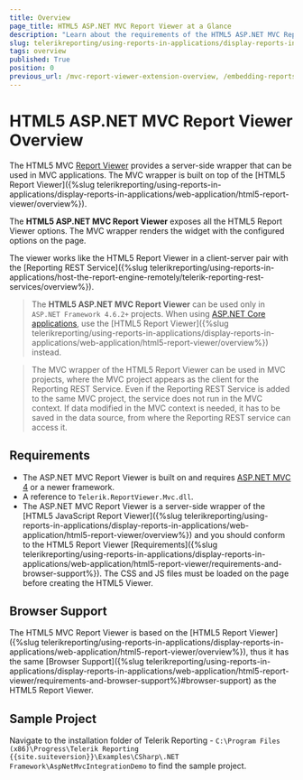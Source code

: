 ```yaml
---
title: Overview
page_title: HTML5 ASP.NET MVC Report Viewer at a Glance
description: "Learn about the requirements of the HTML5 ASP.NET MVC Report Viewer, what are the supported browsers and its specifics."
slug: telerikreporting/using-reports-in-applications/display-reports-in-applications/web-application/html5-asp.net-mvc-report-viewer/overview
tags: overview
published: True
position: 0
previous_url: /mvc-report-viewer-extension-overview, /embedding-reports/display-reports-in-applications/web-application/html5-asp.net-mvc-report-viewer/
---
```


# HTML5 ASP.NET MVC Report Viewer Overview

The HTML5 MVC [Report Viewer](https://www.telerik.com/products/reporting/delivering-viewing-exporting-reports.aspx) provides a server-side wrapper that can be used in MVC applications. The MVC wrapper is built on top of the [HTML5 Report Viewer]({%slug telerikreporting/using-reports-in-applications/display-reports-in-applications/web-application/html5-report-viewer/overview%}).

The **HTML5 ASP.NET MVC Report Viewer** exposes all the HTML5 Report Viewer options. The MVC wrapper renders the widget with the configured options on the page.

The viewer works like the HTML5 Report Viewer in a client-server pair with the [Reporting REST Service]({%slug telerikreporting/using-reports-in-applications/host-the-report-engine-remotely/telerik-reporting-rest-services/overview%}).

> The **HTML5 ASP.NET MVC Report Viewer** can be used only in `ASP.NET Framework 4.6.2+` projects. When using [ASP.NET Core applications](https://dotnet.microsoft.com/en-us/apps/aspnet), use the [HTML5 Report Viewer]({%slug telerikreporting/using-reports-in-applications/display-reports-in-applications/web-application/html5-report-viewer/overview%}) instead.

> The MVC wrapper of the HTML5 Report Viewer can be used in MVC projects, where the MVC project appears as the client for the Reporting REST Service. Even if the Reporting REST Service is added to the same MVC project, the service does not run in the MVC context. If data modified in the MVC context is needed, it has to be saved in the data source, from where the Reporting REST service can access it.

## Requirements

* The ASP.NET MVC Report Viewer is built on and requires [ASP.NET MVC 4](https://learn.microsoft.com/en-us/aspnet/mvc/mvc4) or a newer framework.
* A reference to `Telerik.ReportViewer.Mvc.dll`.
* The ASP.NET MVC Report Viewer is a server-side wrapper of the [HTML5 JavaScript Report Viewer]({%slug telerikreporting/using-reports-in-applications/display-reports-in-applications/web-application/html5-report-viewer/overview%}) and you should conform to the HTML5 Report Viewer [Requirements]({%slug telerikreporting/using-reports-in-applications/display-reports-in-applications/web-application/html5-report-viewer/requirements-and-browser-support%}). The CSS and JS files must be loaded on the page before creating the HTML5 Viewer.

## Browser Support

The HTML5 MVC Report Viewer is based on the [HTML5 Report Viewer]({%slug telerikreporting/using-reports-in-applications/display-reports-in-applications/web-application/html5-report-viewer/overview%}), thus it has the same [Browser Support]({%slug telerikreporting/using-reports-in-applications/display-reports-in-applications/web-application/html5-report-viewer/requirements-and-browser-support%}#browser-support) as the HTML5 Report Viewer.

## Sample Project

Navigate to the installation folder of Telerik Reporting - `C:\Program Files (x86)\Progress\Telerik Reporting {{site.suiteversion}}\Examples\CSharp\.NET Framework\AspNetMvcIntegrationDemo` to find the sample project. 
